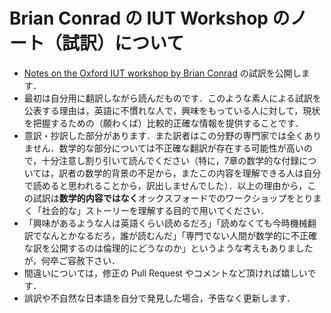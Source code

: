 # Brian Conrad の IUT Workshop のノート（試訳）について

* [Notes on the Oxford IUT workshop by Brian Conrad](http://mathbabe.org/2015/12/15/notes-on-the-oxford-iut-workshop-by-brian-conrad/) の試訳を公開します．
* 最初は自分用に翻訳しながら読んだものです．このような素人による試訳を公表する理由は，英語に不慣れな人で，興味をもっている人に対して，現状を把握するための（願わくば）比較的正確な情報を提供することです．
* 意訳・抄訳した部分があります．また訳者はこの分野の専門家では全くありません．数学的な部分については不正確な翻訳が存在する可能性が高いので，十分注意し割り引いて読んでください（特に，7章の数学的な付録については，訳者の数学的背景の不足から，またこの内容を理解できる人は自分で読めると思われることから，訳出しませんでした）．以上の理由から，この試訳は**数学的内容ではなく**オックスフォードでのワークショップをとりまく「社会的な」ストーリーを理解する目的で用いてください．
* 「興味があるような人は英語くらい読めるだろ」「読めなくても今時機械翻訳でなんとかなるだろ，誰が読むんだ」「専門でない人間が数学的に不正確な訳を公開するのは倫理的にどうなのか」というような考えもありましたが，何卒ご容赦下さい．
* 間違いについては，修正の Pull Request やコメントなど頂ければ嬉しいです．
* 誤訳や不自然な日本語を自分で発見した場合，予告なく更新します．
